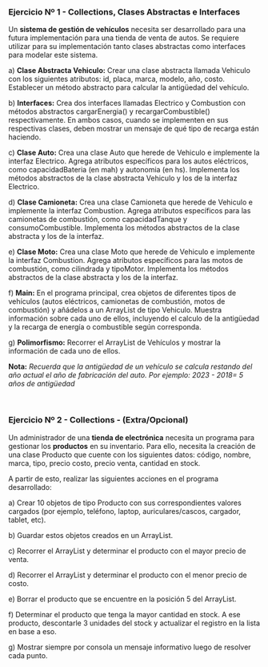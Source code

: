 ### Ejercicio Nº 1 - Collections, Clases Abstractas e Interfaces

Un **sistema de gestión de vehículos** necesita ser desarrollado para una futura implementación para una tienda de venta de autos. Se requiere utilizar para su implementación tanto clases abstractas como interfaces para modelar este sistema.

a) **Clase Abstracta Vehiculo:** Crear una clase abstracta llamada Vehiculo con los siguientes atributos: id, placa, marca, modelo, año, costo. Establecer un método abstracto para calcular la antigüedad del vehículo.
    
b) **Interfaces:** Crea dos interfaces llamadas Electrico y Combustion con métodos abstractos cargarEnergia() y recargarCombustible() respectivamente. En ambos casos, cuando se implementen en sus respectivas clases, deben mostrar un mensaje de qué tipo de recarga están haciendo.
    
c) **Clase Auto:** Crea una clase Auto que herede de Vehiculo e implemente la interfaz Electrico. Agrega atributos específicos para los autos eléctricos, como capacidadBateria (en mah) y autonomia (en hs). Implementa los métodos abstractos de la clase abstracta Vehiculo y los de la interfaz Electrico.
    
d) **Clase Camioneta:** Crea una clase Camioneta que herede de Vehiculo e implemente la interfaz Combustion. Agrega atributos específicos para las camionetas de combustión, como capacidadTanque y consumoCombustible. Implementa los métodos abstractos de la clase abstracta y los de la interfaz.
    
e) **Clase Moto:** Crea una clase Moto que herede de Vehiculo e implemente la interfaz Combustion. Agrega atributos específicos para las motos de combustión, como cilindrada y tipoMotor. Implementa los métodos abstractos de la clase abstracta y los de la interfaz.
    
f) **Main:** En el programa principal, crea objetos de diferentes tipos de vehículos (autos eléctricos, camionetas de combustión, motos de combustión) y añádelos a un ArrayList de tipo Vehiculo. Muestra información sobre cada uno de ellos, incluyendo el calculo de la antigüedad y la recarga de energía o combustible según corresponda.
    
g) **Polimorfismo:** Recorrer el ArrayList de Vehículos y mostrar la información de cada uno de ellos.
    

**Nota:** _Recuerda que la antigüedad de un vehículo se calcula restando del año actual el año de fabricación del auto. Por ejemplo: 2023 - 2018= 5 años de antigüedad_

<br>

### Ejercicio Nº 2 - Collections - (Extra/Opcional)

Un administrador de una **tienda de electrónica** necesita un programa para gestionar los **productos** en su inventario. Para ello, necesita la creación de una clase Producto que cuente con los siguientes datos: código, nombre, marca, tipo, precio costo, precio venta, cantidad en stock.

A partir de esto, realizar las siguientes acciones en el programa desarrollado:

a) Crear 10 objetos de tipo Producto con sus correspondientes valores cargados (por ejemplo, teléfono, laptop, auriculares/cascos, cargador, tablet, etc).
    
b) Guardar estos objetos creados en un ArrayList.
    
c) Recorrer el ArrayList y determinar el producto con el mayor precio de venta.
    
d) Recorrer el ArrayList y determinar el producto con el menor precio de costo.
    
e) Borrar el producto que se encuentre en la posición 5 del ArrayList.
    
f) Determinar el producto que tenga la mayor cantidad en stock. A ese producto, descontarle 3 unidades del stock y actualizar el registro en la lista en base a eso.
    
g) Mostrar siempre por consola un mensaje informativo luego de resolver cada punto.


